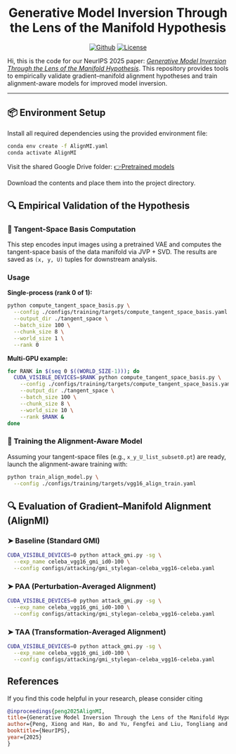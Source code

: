 <h1 align="center">Generative Model Inversion Through the Lens of the Manifold Hypothesis</h1>
<p align="center">
    <a href="https://github.com/AlanPeng0897/AlignMI"><img src="https://img.shields.io/badge/-Github-grey?logo=github" alt="Github"></a>
    <a href="https://arxiv.org/pdf/2509.20177"> <img src="https://img.shields.io/badge/NeurIPS'25-blue" alt="License"> </a>
</p>

Hi, this is the code for our NeurIPS 2025 paper: *[Generative Model Inversion Through the Lens of the Manifold Hypothesis](https://arxiv.org/pdf/2509.20177)*.
This repository provides tools to empirically validate gradient–manifold alignment hypotheses and train alignment-aware models for improved model inversion.

---

## 📦 Environment Setup

Install all required dependencies using the provided environment file:

```bash
conda env create -f AlignMI.yaml
conda activate AlignMI
```

Visit the shared Google Drive folder:  [👉Pretrained models](https://drive.google.com/drive/folders/1fPSoQrMzwohgkqdLJ9EwdEkgfTtft2rV?usp=sharing)

Download the contents and place them into the project directory. 

## 🔍 Empirical Validation of the Hypothesis
### 🧠 Tangent-Space Basis Computation

This step encodes input images using a pretrained VAE and computes the tangent-space basis of the data manifold via JVP + SVD. The results are saved as `(x, y, U)` tuples for downstream analysis.

### Usage

**Single-process (rank 0 of 1):**
```bash
python compute_tangent_space_basis.py \
  --config ./configs/training/targets/compute_tangent_space_basis.yaml \
  --output_dir ./tangent_space \
  --batch_size 100 \
  --chunk_size 8 \
  --world_size 1 \
  --rank 0
```

**Multi-GPU example:**
```bash
for RANK in $(seq 0 $((WORLD_SIZE-1))); do
  CUDA_VISIBLE_DEVICES=$RANK python compute_tangent_space_basis.py \
    --config ./configs/training/targets/compute_tangent_space_basis.yaml \
    --output_dir ./tangent_space \
    --batch_size 100 \
    --chunk_size 8 \
    --world_size 10 \
    --rank $RANK &
done

```



### 🧩 Training the Alignment-Aware Model

Assuming your tangent-space files (e.g., `x_y_U_list_subset0.pt`) are ready, launch the alignment-aware training with:

```bash
python train_align_model.py \
  --config ./configs/training/targets/vgg16_align_train.yaml
```



## 🔍 Evaluation of Gradient–Manifold Alignment (AlignMI)

### ➤ Baseline (Standard GMI)
```bash
CUDA_VISIBLE_DEVICES=0 python attack_gmi.py -sg \
  --exp_name celeba_vgg16_gmi_id0-100 \
  --config configs/attacking/gmi_stylegan-celeba_vgg16-celeba.yaml
```

### ➤ PAA (Perturbation-Averaged Alignment)
```bash
CUDA_VISIBLE_DEVICES=0 python attack_gmi.py -sg \
  --exp_name celeba_vgg16_gmi_id0-100 \
  --config configs/attacking/gmi_stylegan-celeba_vgg16-celeba.yaml
```

### ➤ TAA (Transformation-Averaged Alignment)
```bash
CUDA_VISIBLE_DEVICES=0 python attack_gmi.py -sg \
  --exp_name celeba_vgg16_gmi_id0-100 \
  --config configs/attacking/gmi_stylegan-celeba_vgg16-celeba.yaml
```




## References
If you find this code helpful in your research, please consider citing
```bibtex
@inproceedings{peng2025AlignMI,
title={Generative Model Inversion Through the Lens of the Manifold Hypothesis},
author={Peng, Xiong and Han, Bo and Yu, Fengfei and Liu, Tongliang and Liu, Feng and Zhou, Mingyuan},
booktitle={NeurIPS},
year={2025}
}
```